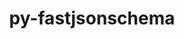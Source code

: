 ---
title: "py-fastjsonschema"
layout: cache
categories: [package, v0.20.0]
meta: {"versions": ["2.16.3"], "compilers": ["gcc@=11.1.0", "gcc@=7.3.1"], "oss": ["amzn2", "ubuntu20.04"], "platforms": ["linux"], "targets": ["aarch64", "neoverse_n1", "ppc64le", "x86_64_v3"], "stacks": ["aws-isc", "aws-isc-aarch64", "data-vis-sdk", "e4s", "e4s-power", "root"], "num_specs": 13, "num_specs_by_stack": {"root": 13, "aws-isc-aarch64": 2, "aws-isc": 1, "e4s-power": 3, "data-vis-sdk": 4, "e4s": 3}}
spec_details: [{"hash": "xfn7c22xhs23bl2am73ucgqhcp6jfl5v", "compiler": "gcc@=7.3.1", "versions": ["2.16.3"], "os": "amzn2", "platform": "linux", "target": "aarch64", "variants": ["build_system=python_pip"], "stacks": ["root", "aws-isc-aarch64"], "size": "-", "tarball": "https://binaries.spack.io/releases/v0.20.0/build_cache/linux-amzn2-aarch64/gcc-7.3.1/py-fastjsonschema-2.16.3/linux-amzn2-aarch64-gcc-7.3.1-py-fastjsonschema-2.16.3-xfn7c22xhs23bl2am73ucgqhcp6jfl5v.spack"}, {"hash": "aqnkgvi4p7fgw4jmpxcyxcxicwiy3zio", "compiler": "gcc@=7.3.1", "versions": ["2.16.3"], "os": "amzn2", "platform": "linux", "target": "neoverse_n1", "variants": ["build_system=python_pip"], "stacks": ["root", "aws-isc-aarch64"], "size": "-", "tarball": "https://binaries.spack.io/releases/v0.20.0/build_cache/linux-amzn2-neoverse_n1/gcc-7.3.1/py-fastjsonschema-2.16.3/linux-amzn2-neoverse_n1-gcc-7.3.1-py-fastjsonschema-2.16.3-aqnkgvi4p7fgw4jmpxcyxcxicwiy3zio.spack"}, {"hash": "tcuafhrm7nw3uw73tkanm6ypxgvvxjvk", "compiler": "gcc@=7.3.1", "versions": ["2.16.3"], "os": "amzn2", "platform": "linux", "target": "x86_64_v3", "variants": ["build_system=python_pip"], "stacks": ["aws-isc", "root"], "size": "-", "tarball": "https://binaries.spack.io/releases/v0.20.0/build_cache/linux-amzn2-x86_64_v3/gcc-7.3.1/py-fastjsonschema-2.16.3/linux-amzn2-x86_64_v3-gcc-7.3.1-py-fastjsonschema-2.16.3-tcuafhrm7nw3uw73tkanm6ypxgvvxjvk.spack"}, {"hash": "pkntansapeczr6rob5qzfd5spzezotxs", "compiler": "gcc@=11.1.0", "versions": ["2.16.3"], "os": "ubuntu20.04", "platform": "linux", "target": "ppc64le", "variants": ["build_system=python_pip"], "stacks": ["root", "e4s-power"], "size": "-", "tarball": "https://binaries.spack.io/releases/v0.20.0/build_cache/linux-ubuntu20.04-ppc64le/gcc-11.1.0/py-fastjsonschema-2.16.3/linux-ubuntu20.04-ppc64le-gcc-11.1.0-py-fastjsonschema-2.16.3-pkntansapeczr6rob5qzfd5spzezotxs.spack"}, {"hash": "6zlwme4nevwzjkbqih4p4tewwsrf67rh", "compiler": "gcc@=11.1.0", "versions": ["2.16.3"], "os": "ubuntu20.04", "platform": "linux", "target": "ppc64le", "variants": ["build_system=python_pip"], "stacks": ["root", "e4s-power"], "size": "-", "tarball": "https://binaries.spack.io/releases/v0.20.0/build_cache/linux-ubuntu20.04-ppc64le/gcc-11.1.0/py-fastjsonschema-2.16.3/linux-ubuntu20.04-ppc64le-gcc-11.1.0-py-fastjsonschema-2.16.3-6zlwme4nevwzjkbqih4p4tewwsrf67rh.spack"}, {"hash": "p5lkinvhy3oqvtjt552o2da7ze3uifvj", "compiler": "gcc@=11.1.0", "versions": ["2.16.3"], "os": "ubuntu20.04", "platform": "linux", "target": "ppc64le", "variants": ["build_system=python_pip"], "stacks": ["root", "e4s-power"], "size": "-", "tarball": "https://binaries.spack.io/releases/v0.20.0/build_cache/linux-ubuntu20.04-ppc64le/gcc-11.1.0/py-fastjsonschema-2.16.3/linux-ubuntu20.04-ppc64le-gcc-11.1.0-py-fastjsonschema-2.16.3-p5lkinvhy3oqvtjt552o2da7ze3uifvj.spack"}, {"hash": "qisbpkvbsnisewtqgqr3xvoxaqnmltjd", "compiler": "gcc@=11.1.0", "versions": ["2.16.3"], "os": "ubuntu20.04", "platform": "linux", "target": "x86_64_v3", "variants": ["build_system=python_pip"], "stacks": ["root", "data-vis-sdk"], "size": "-", "tarball": "https://binaries.spack.io/releases/v0.20.0/build_cache/linux-ubuntu20.04-x86_64_v3/gcc-11.1.0/py-fastjsonschema-2.16.3/linux-ubuntu20.04-x86_64_v3-gcc-11.1.0-py-fastjsonschema-2.16.3-qisbpkvbsnisewtqgqr3xvoxaqnmltjd.spack"}, {"hash": "dfo44pdnl3ticdladqcdwpopvwk6xdc4", "compiler": "gcc@=11.1.0", "versions": ["2.16.3"], "os": "ubuntu20.04", "platform": "linux", "target": "x86_64_v3", "variants": ["build_system=python_pip"], "stacks": ["root", "e4s"], "size": "-", "tarball": "https://binaries.spack.io/releases/v0.20.0/build_cache/linux-ubuntu20.04-x86_64_v3/gcc-11.1.0/py-fastjsonschema-2.16.3/linux-ubuntu20.04-x86_64_v3-gcc-11.1.0-py-fastjsonschema-2.16.3-dfo44pdnl3ticdladqcdwpopvwk6xdc4.spack"}, {"hash": "4uc7bfhavwntrnrtfylhrzi6h2vojpm3", "compiler": "gcc@=11.1.0", "versions": ["2.16.3"], "os": "ubuntu20.04", "platform": "linux", "target": "x86_64_v3", "variants": ["build_system=python_pip"], "stacks": ["root", "data-vis-sdk"], "size": "-", "tarball": "https://binaries.spack.io/releases/v0.20.0/build_cache/linux-ubuntu20.04-x86_64_v3/gcc-11.1.0/py-fastjsonschema-2.16.3/linux-ubuntu20.04-x86_64_v3-gcc-11.1.0-py-fastjsonschema-2.16.3-4uc7bfhavwntrnrtfylhrzi6h2vojpm3.spack"}, {"hash": "sr7urdth6rd3hxjsjbtu6ttqy3mfpecd", "compiler": "gcc@=11.1.0", "versions": ["2.16.3"], "os": "ubuntu20.04", "platform": "linux", "target": "x86_64_v3", "variants": ["build_system=python_pip"], "stacks": ["root", "data-vis-sdk"], "size": "-", "tarball": "https://binaries.spack.io/releases/v0.20.0/build_cache/linux-ubuntu20.04-x86_64_v3/gcc-11.1.0/py-fastjsonschema-2.16.3/linux-ubuntu20.04-x86_64_v3-gcc-11.1.0-py-fastjsonschema-2.16.3-sr7urdth6rd3hxjsjbtu6ttqy3mfpecd.spack"}, {"hash": "qgsvutebutemflulday4tmap6c6ecqzf", "compiler": "gcc@=11.1.0", "versions": ["2.16.3"], "os": "ubuntu20.04", "platform": "linux", "target": "x86_64_v3", "variants": ["build_system=python_pip"], "stacks": ["root", "data-vis-sdk"], "size": "-", "tarball": "https://binaries.spack.io/releases/v0.20.0/build_cache/linux-ubuntu20.04-x86_64_v3/gcc-11.1.0/py-fastjsonschema-2.16.3/linux-ubuntu20.04-x86_64_v3-gcc-11.1.0-py-fastjsonschema-2.16.3-qgsvutebutemflulday4tmap6c6ecqzf.spack"}, {"hash": "tfifzqtm3ioftgzqs6he4drpvzcl3nlo", "compiler": "gcc@=11.1.0", "versions": ["2.16.3"], "os": "ubuntu20.04", "platform": "linux", "target": "x86_64_v3", "variants": ["build_system=python_pip"], "stacks": ["root", "e4s"], "size": "-", "tarball": "https://binaries.spack.io/releases/v0.20.0/build_cache/linux-ubuntu20.04-x86_64_v3/gcc-11.1.0/py-fastjsonschema-2.16.3/linux-ubuntu20.04-x86_64_v3-gcc-11.1.0-py-fastjsonschema-2.16.3-tfifzqtm3ioftgzqs6he4drpvzcl3nlo.spack"}, {"hash": "pdnwnpn24oteplgur2bbggfdlm6zyodd", "compiler": "gcc@=11.1.0", "versions": ["2.16.3"], "os": "ubuntu20.04", "platform": "linux", "target": "x86_64_v3", "variants": ["build_system=python_pip"], "stacks": ["root", "e4s"], "size": "-", "tarball": "https://binaries.spack.io/releases/v0.20.0/build_cache/linux-ubuntu20.04-x86_64_v3/gcc-11.1.0/py-fastjsonschema-2.16.3/linux-ubuntu20.04-x86_64_v3-gcc-11.1.0-py-fastjsonschema-2.16.3-pdnwnpn24oteplgur2bbggfdlm6zyodd.spack"}]
---